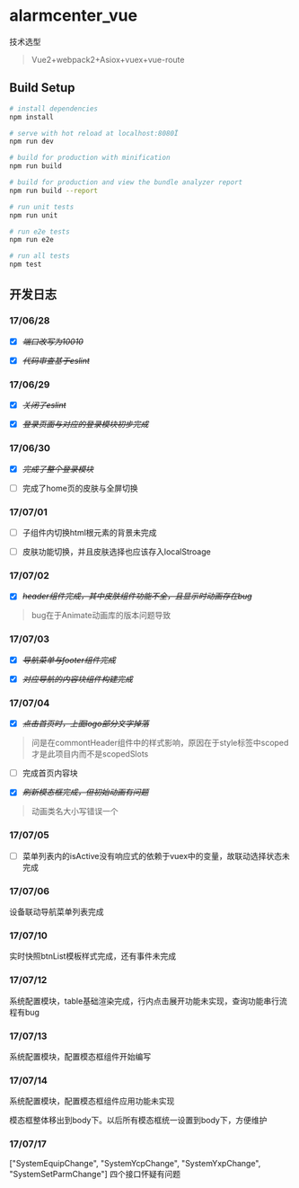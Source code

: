# alarmcenter_vue

技术选型

>Vue2+webpack2+Asiox+vuex+vue-route

## Build Setup

``` bash
# install dependencies
npm install

# serve with hot reload at localhost:8080Ï
npm run dev

# build for production with minification
npm run build

# build for production and view the bundle analyzer report
npm run build --report

# run unit tests
npm run unit

# run e2e tests
npm run e2e

# run all tests
npm test
```

## 开发日志

### 17/06/28

* [X] ~~*端口改写为10010*~~

* [X] ~~*代码审查基于eslint*~~

### 17/06/29

* [X] ~~*关闭了eslint*~~

* [X] ~~*登录页面与对应的登录模块初步完成*~~

### 17/06/30

* [X] ~~*完成了整个登录模块*~~

* [ ] 完成了home页的皮肤与全屏切换

### 17/07/01

* [ ] 子组件内切换html根元素的背景未完成

* [ ] 皮肤功能切换，并且皮肤选择也应该存入localStroage

### 17/07/02

* [X] ~~*header组件完成，其中皮肤组件功能不全，且显示时动画存在bug*~~

>bug在于Animate动画库的版本问题导致

### 17/07/03

* [X] ~~*导航菜单与footer组件完成*~~

* [X] ~~*对应导航的内容块组件构建完成*~~

### 17/07/04

* [X] ~~*点击首页时，上面logo部分文字掉落*~~

>问是在commontHeader组件中的样式影响，原因在于style标签中scoped才是此项目内而不是scopedSlots

* [ ] 完成首页内容块

* [X] ~~*刷新模态框完成，但初始动画有问题*~~

> 动画类名大小写错误一个

### 17/07/05

- [ ] 菜单列表内的isActive没有响应式的依赖于vuex中的变量，故联动选择状态未完成

### 17/07/06

设备联动导航菜单列表完成

### 17/07/10

实时快照btnList模板样式完成，还有事件未完成

### 17/07/12

系统配置模块，table基础渲染完成，行内点击展开功能未实现，查询功能串行流程有bug

### 17/07/13

系统配置模块，配置模态框组件开始编写

### 17/07/14

系统配置模块，配置模态框组件应用功能未实现

模态框整体移出到body下。以后所有模态框统一设置到body下，方便维护

### 17/07/17

["SystemEquipChange", "SystemYcpChange", "SystemYxpChange", "SystemSetParmChange"]
 四个接口怀疑有问题 